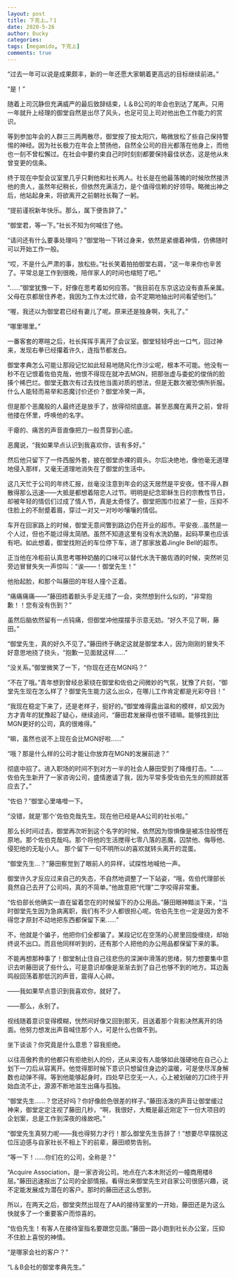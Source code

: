 ```yaml
---
layout: post
title: 下克上…？1
date: 2020-5-26
author: Ducky
categories: 
tags: [megamido, 下克上]
comments: true
--- 
```


“过去一年可以说是成果颇丰，新的一年还愿大家朝着更高远的目标继续前进。”

“是！”

随着上司沉静但充满威严的最后致辞结束，L＆B公司的年会也到达了尾声。只用一年就升上经理的御堂自然是出尽了风头，也足可见上司对他出色工作能力的赏识。

等到参加年会的人群三三两两散尽，御堂按了按太阳穴，略微放松了些自己保持警惕的神经。因为社长极力在年会上赞扬他，自然全公司的目光都落在他身上，而他也一刻不曾松懈过。在社会中要约束自己时时刻刻都要保持最佳状态，这是他从未曾变更的信条。

终于现在中型会议室里几乎只剩他和社长两人。社长是在他最落魄的时候欣然接济他的贵人，虽然年纪稍长，但依然充满活力，是个值得信赖的好领导。略微出神之后，他站起身来，将欲离开之前朝社长鞠了一躬。

“提前谨祝新年快乐。那么，属下便告辞了。”

“御堂君，等一下。”社长不知为何喊住了他。

“请问还有什么要事处理吗？”御堂啪一下转过身来，依然是紧绷着神情，仿佛随时可以开始工作一般。

“哎，不是什么严肃的事，放松些。”社长笑着拍拍御堂右肩，“这一年来你也辛苦了。平常总是工作到很晚，陪伴家人的时间也缩短了吧。”

“……”御堂犹豫一下，好像在思考着如何应答。“我目前在东京这边没有直系亲属。父母在京都居住养老，我因为工作太过忙碌，会不定期地抽出时间看望他们。”

“喔，我还以为御堂君已经有妻儿了呢。原来还是独身啊，失礼了。”

“哪里哪里。”

一番客套的寒暄之后，社长挥挥手离开了会议室。御堂轻轻呼出一口气，回过神来，发现右拳已经攥着许久，连指节都发白。


御堂孝典怎么可能让那段记忆如此轻易地随风化作沙尘呢，根本不可能。他没有一秒不在记恨着佐伯克哉，他恨不得现在就冲去MGN，把那张虚与委蛇的俊俏的脸揍个稀巴烂。御堂无数次有过去找他当面对质的想法，但是无数次被恐惧所折服。什么人能轻而易举和恶魔讨价还价？御堂冷笑一声。

但是那个恶魔般的人最终还是放手了，放得彻彻底底。甚至恶魔在离开之前，曾将他搂在怀里，呼唤他的名字。

干瘪的、痛苦的声音直像把刀一般贯穿到心底。

恶魔说，“我如果早点认识到我喜欢你，该有多好。”

然后他只留下了一件西服外套，披在御堂赤裸的肩头。尔后决绝地，像他毫无道理地侵入那样，又毫无道理地消失在了御堂的生活中。


这几天忙于公司的年终汇报，丝毫没注意到年会的这天居然是平安夜。怪不得人群散得那么迅速——大抵是都想着陪恋人过节。明明是纪念耶稣生日的宗教性节日，却被年轻的情侣们过成了情人节，真是太奇怪了。御堂把围巾拉紧了一些，压抑不住脸上的不耐蹙着眉，穿过一对又一对吵吵嚷嚷的情侣。

车开在回家路上的时候，御堂无意间瞥到路边仍在开业的超市。平安夜…虽然是一个人过，但也不能过得太简陋。虽然不知道这里有没有水洗奶酪，起码苹果也应该有吧。如此想着，御堂找附近的车位停下车，进了那家放着Jingle Bell的超市。

正当他在冷柜前认真思考哪种奶酪的口味可以替代水洗干酪佐酒的时候，突然听见旁边冒冒失失一声惊叫：“诶——！御堂先生！”

他抬起脸，和那个叫藤田的年轻人撞个正着。

“痛痛痛痛——”藤田捂着额头手足无措了一会，突然想到什么似的，“非常抱歉！！您有没有伤到？”

虽然后脑依然留有一点钝痛，但御堂冲他摆摆手示意无妨。“好久不见了啊，藤田。”

“御堂先生，真的好久不见了。”藤田终于确定这就是御堂本人，因为刚刚的冒失不好意思地挠了挠头，“抱歉一见面就这样……”

“没关系。”御堂微笑了一下，“你现在还在MGN吗？”

“不在了哦。”青年想到曾经总萦绕在御堂和佐伯之间微妙的气氛，犹豫了片刻，“御堂先生现在怎么样了？御堂先生能力这么出众，在哪儿工作肯定都是光彩夺目！”

“我现在稳定下来了，还是老样子，挺好的。”御堂难得露出温和的模样，却又因为方才青年的犹豫起了疑心，继续追问，“藤田君发展得也很不错嘛。能够找到比MGN更好的公司，真的很难得。”

“嘛，虽然也说不上现在会比MGN好啦……”

“哦？那是什么样的公司才能让你放弃在MGN的发展前途？”

彻底中招了。进入职场的时间不到对方一半的社会人藤田受到了降维打击。“……佐伯先生新开了一家咨询公司，盛情邀请了我，因为平常多受佐伯先生的照顾就答应去了。”

“佐伯？”御堂心里咯噔一下。

“没错，就是'那个'佐伯克哉先生。现在他已经是AA公司的社长啦。”

那么长时间过去，御堂再次听到这个名字的时候，依然因为惊惧像是被冻住般愣在原地。那个佐伯克哉吗。那个将他的生活搅得七零八落的恶魔，囚禁他、侮辱他、侵犯他的无耻小人。
那个留下一句不明所以的喜欢就转头离开的混蛋。

“御堂先生…？”藤田察觉到了眼前人的异样，试探性地喊他一声。

御堂许久才反应过来自己的失态，不自然地调整了一下站姿，“哦，佐伯代理部长竟然自己去开了公司吗，真的不简单。”他故意把“代理”二字咬得非常重。

“佐伯部长他确实一直在留着您在的时候留下的办公用品。”藤田眼神黯淡下来，“当时御堂先生因为急病离职，我们有不少人都很担心呢。佐伯先生也一定是因为舍不得您才原封不动地把东西都保留下来……”

不，他就是个骗子，他把你们全都骗了。某段记忆在空荡的心房里回旋缠绕，却始终说不出口。而且他同样听到的，还有那个人把他的办公用品都保留下来的事。

不能再想那种事了！御堂制止住自己往悲伤的深渊中滑落的思绪，努力想要集中意识去听藤田说了些什么，可是意识却像是渐渐去到了自己也够不到的地方。耳边轰鸣般回荡着那低沉的声音，震得人心碎。

——我如果早点意识到我喜欢你，就好了。

——那么，永别了。

视线随着意识变得模糊，恍然间好像又回到那天，目送着那个背影决然离开的场面。他努力想发出声音喊住那个人，可是什么也做不到。

坐下谈谈？你究竟是什么意思？容我拒绝。

以往高傲矜贵的他都只有拒绝别人的份，还从来没有人能够如此强硬地在自己心上划下一刀后从容离开。他觉得那时候下意识只想留住身边的温暖，可是使尽浑身解数也动弹不得。等到他能够起身时，四处早已空无一人，心上被划破的刀口终于开始血流不止，源源不断地滋生出痛与孤独。

“御堂先生……？您还好吗？你好像脸色很差的样子。”藤田活泼的声音让御堂缓过神来，御堂定定注视了藤田几秒，“啊，我很好，大概是最近刚定下一份大项目的企划案，总是工作到深夜的缘故吧。”

“御堂先生真努力呢——我也得努力才行！那么御堂先生告辞了！”想要尽早摆脱这位压迫感与自家社长不相上下的前辈，藤田顺势告别。

“等一下！……你们在的公司，全称是？”

“Acquire Association，是一家咨询公司。地点在六本木附近的一幢商用楼8层。”藤田迅速报出了公司的全部情报。看得出来御堂先生对自家公司很感兴趣，说不定能发展成为潜在的客户。那时的藤田还这么想到。


所以，在两天之后，御堂突然出现在了AA的接待室里的一开始，藤田还是为这么快就多了一个重要客户而惊喜的。

“佐伯先生！有客人在接待室指名要跟您见面。”藤田一路小跑到社长办公室，压抑不住脸上喜悦的神情。

“是哪家会社的客户？”

“L＆B会社的御堂孝典先生。”
